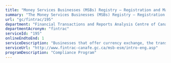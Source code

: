 ```yaml
---
title: "Money Services Businesses (MSBs) Registry – Registration and Maintenance"
summary: "The Money Services Businesses (MSBs) Registry – Registration and Maintenance service from Financial Transactions and Reports Analysis Centre of Canada is available end-to-end online, according to the GC Service Inventory."
url: "gc/fintrac/195"
department: "Financial Transactions and Reports Analysis Centre of Canada"
departmentAcronym: "fintrac"
serviceId: "195"
onlineEndtoEnd: 1
serviceDescription: "Businesses that offer currency exchange, the transfer of money, or that cash/sell money orders or traveller’s cheques must register with FINTRAC before offering these services to the public. Moreover, they must renew their registration every two years.   The Compliance Service Unit (CSU) is responsible to provide the services required to support the Money Services Businesses (MSB) Registration and its maintenance."
serviceUrl: "http://www.fintrac-canafe.gc.ca/msb-esm/intro-eng.asp"
programDescription: "Compliance Program"
---
```

